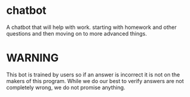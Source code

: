 # chatbot


A chatbot that will help with work. starting with homework and other questions and then moving on to more advanced things.


# WARNING
This bot is trained by users so if an answer is incorrect it is not on the makers of this program. While we do our best to verify answers are not completely wrong, we do not promise anything.
